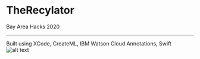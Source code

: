 # TheRecylator
Bay Area Hacks 2020 
___________________
Built using XCode, CreateML, IBM Watson Cloud Annotations, Swift
![alt text](https://ibb.co/DfbQSC6)
